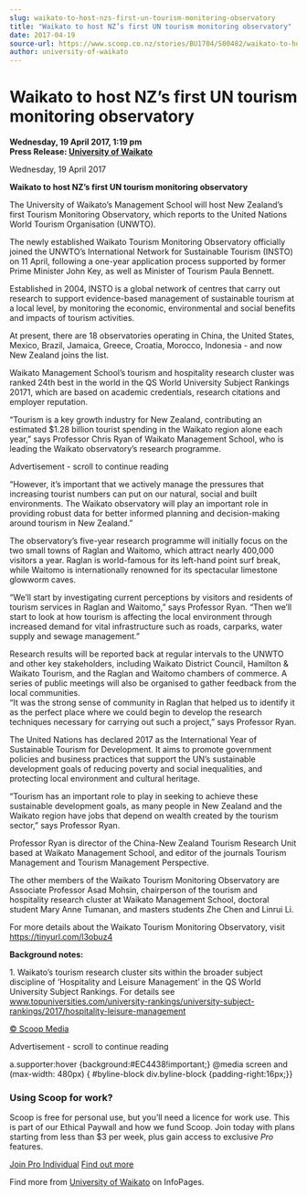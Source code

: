 ```yaml
---
slug: waikato-to-host-nzs-first-un-tourism-monitoring-observatory
title: "Waikato to host NZ’s first UN tourism monitoring observatory"
date: 2017-04-19
source-url: https://www.scoop.co.nz/stories/BU1704/S00482/waikato-to-host-nzs-first-un-tourism-monitoring-observatory.htm
author: university-of-waikato
---
```

Waikato to host NZ’s first UN tourism monitoring observatory
============================================================

**Wednesday, 19 April 2017, 1:19 pm**  
**Press Release: [University of Waikato](https://info.scoop.co.nz/University_of_Waikato)**

  
Wednesday, 19 April 2017

**Waikato to host NZ’s first UN tourism monitoring observatory**

The University of Waikato’s Management School will host New Zealand’s first Tourism Monitoring Observatory, which reports to the United Nations World Tourism Organisation (UNWTO).

The newly established Waikato Tourism Monitoring Observatory officially joined the UNWTO’s International Network for Sustainable Tourism (INSTO) on 11 April, following a one-year application process supported by former Prime Minister John Key, as well as Minister of Tourism Paula Bennett.

Established in 2004, INSTO is a global network of centres that carry out research to support evidence-based management of sustainable tourism at a local level, by monitoring the economic, environmental and social benefits and impacts of tourism activities.

At present, there are 18 observatories operating in China, the United States, Mexico, Brazil, Jamaica, Greece, Croatia, Morocco, Indonesia - and now New Zealand joins the list.

Waikato Management School’s tourism and hospitality research cluster was ranked 24th best in the world in the QS World University Subject Rankings 20171, which are based on academic credentials, research citations and employer reputation.

“Tourism is a key growth industry for New Zealand, contributing an estimated $1.28 billion tourist spending in the Waikato region alone each year,” says Professor Chris Ryan of Waikato Management School, who is leading the Waikato observatory’s research programme.

Advertisement - scroll to continue reading





“However, it’s important that we actively manage the pressures that increasing tourist numbers can put on our natural, social and built environments. The Waikato observatory will play an important role in providing robust data for better informed planning and decision-making around tourism in New Zealand.”

The observatory’s five-year research programme will initially focus on the two small towns of Raglan and Waitomo, which attract nearly 400,000 visitors a year. Raglan is world-famous for its left-hand point surf break, while Waitomo is internationally renowned for its spectacular limestone glowworm caves.

“We’ll start by investigating current perceptions by visitors and residents of tourism services in Raglan and Waitomo,” says Professor Ryan. “Then we’ll start to look at how tourism is affecting the local environment through increased demand for vital infrastructure such as roads, carparks, water supply and sewage management.”

Research results will be reported back at regular intervals to the UNWTO and other key stakeholders, including Waikato District Council, Hamilton & Waikato Tourism, and the Raglan and Waitomo chambers of commerce. A series of public meetings will also be organised to gather feedback from the local communities.  
“It was the strong sense of community in Raglan that helped us to identify it as the perfect place where we could begin to develop the research techniques necessary for carrying out such a project,” says Professor Ryan.

The United Nations has declared 2017 as the International Year of Sustainable Tourism for Development. It aims to promote government policies and business practices that support the UN’s sustainable development goals of reducing poverty and social inequalities, and protecting local environment and cultural heritage.

“Tourism has an important role to play in seeking to achieve these sustainable development goals, as many people in New Zealand and the Waikato region have jobs that depend on wealth created by the tourism sector,” says Professor Ryan.

Professor Ryan is director of the China-New Zealand Tourism Research Unit based at Waikato Management School, and editor of the journals Tourism Management and Tourism Management Perspective.

The other members of the Waikato Tourism Monitoring Observatory are Associate Professor Asad Mohsin, chairperson of the tourism and hospitality research cluster at Waikato Management School, doctoral student Mary Anne Tumanan, and masters students Zhe Chen and Linrui Li.

For more details about the Waikato Tourism Monitoring Observatory, visit https://tinyurl.com/l3obuz4

**Background notes:**

1\. Waikato’s tourism research cluster sits within the broader subject discipline of ‘Hospitality and Leisure Management’ in the QS World University Subject Rankings. For details see www.topuniversities.com/university-rankings/university-subject-rankings/2017/hospitality-leisure-management

  

[© Scoop Media](http://www.scoop.co.nz/about/terms.html)  

Advertisement - scroll to continue reading



a.supporter:hover {background:#EC4438!important;} @media screen and (max-width: 480px) { #byline-block div.byline-block {padding-right:16px;}}

### Using Scoop for work?

Scoop is free for personal use, but you’ll need a licence for work use. This is part of our Ethical Paywall and how we fund Scoop. Join today with plans starting from less than $3 per week, plus gain access to exclusive _Pro_ features.  
  
[Join Pro Individual](https://pro.scoop.co.nz/Individual/?from=ProIn24) [Find out more](https://pro.scoop.co.nz/using-scoop-for-work/?from=ProIn24)

Find more from [University of Waikato](https://info.scoop.co.nz/University_of_Waikato) on InfoPages.
